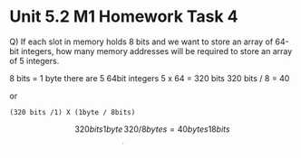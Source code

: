 # Unit 5.2 M1 Homework Task 4

Q) If each slot in memory holds 8 bits and we want to store an array of 64-bit integers, how many memory addresses will be required to store an array of 5 integers. 

8 bits = 1 byte
there are 5 64bit integers 
5 x 64 = 320 bits
320 bits / 8 = 40 

or 
```
(320 bits /1) X (1byte / 8bits) 
```

```math

320 bits        1 byte
________    x _________ = 320/8 bytes= 40 bytes 
   1            8 bits
```